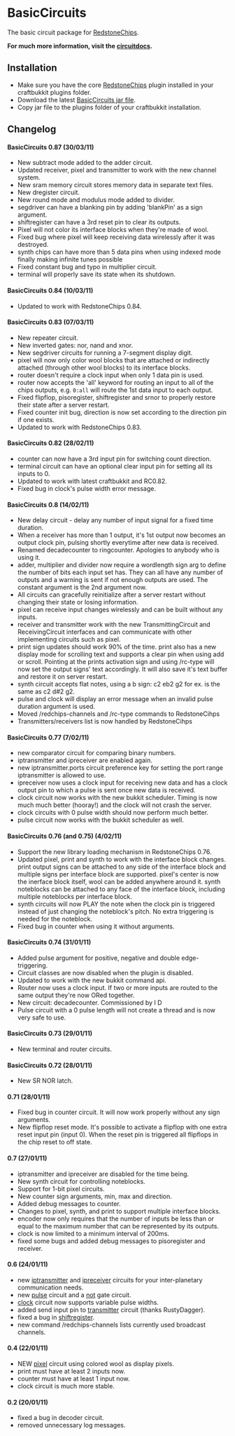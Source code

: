 BasicCircuits
=============

The basic circuit package for [RedstoneChips](http://eisental.github.com/RedstoneChips).

__For much more information, visit the [circuitdocs](http://eisental.github.com/RedstoneChips/circuitdocs).__

Installation
-------------
* Make sure you have the core [RedstoneChips](http://eisental.github.com/RedstoneChips) plugin installed in your craftbukkit plugins folder.
* Download the latest [BasicCircuits jar file](https://github.com/downloads/eisental/BasicCircuits/BasicCircuits-beta.jar).
* Copy jar file to the plugins folder of your craftbukkit installation.



Changelog
---------
#### BasicCircuits 0.87 (30/03/11)
- New subtract mode added to the adder circuit. 
- Updated receiver, pixel and transmitter to work with the new channel system.
- New sram memory circuit stores memory data in separate text files.
- New dregister circuit.
- New round mode and modulus mode added to divider.
- segdriver can have a blanking pin by adding 'blankPin' as a sign argument.
- shiftregister can have a 3rd reset pin to clear its outputs.
- Pixel will not color its interface blocks when they're made of wool.
- Fixed bug where pixel will keep receiving data wirelessly after it was destroyed.
- synth chips can have more than 5 data pins when using indexed mode finally making infinite tunes possible
- Fixed constant bug and typo in multiplier circuit.
- terminal will properly save its state when its shutdown.

#### BasicCircuits 0.84 (10/03/11)
- Updated to work with RedstoneChips 0.84.

#### BasicCircuits 0.83 (07/03/11)
- New repeater circuit.
- New inverted gates: nor, nand and xnor.
- New segdriver circuits for running a 7-segment display digit.
- pixel will now only color wool blocks that are attached or indirectly attached (through other wool blocks) to its interface blocks.
- router doesn't require a clock input when only 1 data pin is used. 
- router now accepts the 'all' keyword for routing an input to all of the chips outputs, e.g. `0:all` will route the 1st data input to each output.
- Fixed flipflop, pisoregister, shiftregister and srnor to properly restore their state after a server restart.
- Fixed counter init bug, direction is now set according to the direction pin if one exists.
- Updated to work with RedstoneChips 0.83.

#### BasicCircuits 0.82 (28/02/11)
- counter can now have a 3rd input pin for switching count direction.
- terminal circuit can have an optional clear input pin for setting all its inputs to 0.
- Updated to work with latest craftbukkit and RC0.82.
- Fixed bug in clock's pulse width error message.

#### BasicCircuits 0.8 (14/02/11)
- New delay circuit - delay any number of input signal for a fixed time duration.
- When a receiver has more than 1 output, it's 1st output now becomes an output clock pin, pulsing shortly everytime after new data is received.
- Renamed decadecounter to ringcounter. Apologies to anybody who is using it.
- adder, multiplier and divider now require a wordlength sign arg to define the number of bits each input set has. They can all have any number of outputs and a warning is sent if not enough outputs are used. The constant argument is the 2nd argument now.
- All circuits can gracefully reinitialize after a server restart without changing their state or losing information.
- pixel can receive input changes wirelessly and can be built without any inputs.
- receiver and transmitter work with the new TransmittingCircuit and ReceivingCircuit interfaces and can communicate with other implementing circuits such as pixel.
- print sign updates should work 90% of the time. print also has a new display mode for scrolling text and supports a clear pin when using add or scroll. Pointing at the prints activation sign and using /rc-type will now set the output signs' text accordingly. It will also save it's text buffer and restore it on server restart.
- synth circuit accepts flat notes, using a b sign: c2 eb2 g2 for ex. is the same as c2 d#2 g2.
- pulse and clock will display an error message when an invalid pulse duration argument is used.
- Moved /redchips-channels and /rc-type commands to RedstoneCihps
- Transmitters/receivers list is now handled by RedstoneCihps


#### BasicCircuits 0.77 (7/02/11)
- new comparator circuit for comparing binary numbers.
- iptransmitter and ipreceiver are enabled again.
- new iptransmitter.ports circuit preference key for setting the port range iptransmitter is allowed to use.
- ipreceiver now uses a clock input for receiving new data and has a clock output pin to which a pulse is sent
once new data is received.
- clock circuit now works with the new bukkit scheduler. Timing is now much much better (hooray!) and the clock will not crash the server.
- clock circuits with 0 pulse width should now perform much better.
- pulse circuit now works with the bukkit scheduler as well. 

#### BasicCircuits 0.76 (and 0.75) (4/02/11)
- Support the new library loading mechanism in RedstoneChips 0.76.
- Updated pixel, print and synth to work with the interface block changes. print output signs can be attached to any side of the interface block and multiple signs per interface block are supported. pixel's center is now the inerface block itself, wool can be added anywhere around it. synth noteblocks can be attached to any face of the interface block, including multiple noteblocks per interface block.
- synth circuits will now PLAY the note when the clock pin is triggered instead of just changing the noteblock's pitch. No extra triggering is needed for the noteblock. 
- Fixed bug in counter when using it without arguments.

#### BasicCircuits 0.74 (31/01/11)
* Added pulse argument for positive, negative and double edge-triggering.
* Circuit classes are now disabled when the plugin is disabled.
* Updated to work with the new bukkit command api.
* Router now uses a clock input. If two or more inputs are routed to the same output they're now ORed together.
* New circuit: decadecounter. Commissioned by I D
* Pulse circuit with a 0 pulse length will not create a thread and is now very safe to use.

#### BasicCircuits 0.73 (29/01/11)
* New terminal and router circuits.

#### BasicCircuits 0.72 (28/01/11)
* New SR NOR latch.

#### 0.71 (28/01/11)
* Fixed bug in counter circuit. It will now work properly without any sign arguments.
* New flipflop reset mode. It's possible to activate a flipflop with one extra reset input pin (input 0). When the reset pin
  is triggered all flipflops in the chip reset to off state.

#### 0.7 (27/01/11)
* iptransmitter and ipreceiver are disabled for the time being.
* New synth circuit for controlling noteblocks.
* Support for 1-bit pixel circuits.
* New counter sign arguments, min, max and direction.
* Added debug messages to counter.
* Changes to pixel, synth, and print to support multiple interface blocks.
* encoder now only requires that the number of inputs be less than or equal to the maximum number that can be represented by its outputs.
* clock is now limited to a minimum interval of 200ms.
* fixed some bugs and added debug messages to pisoregister and receiver.

#### 0.6 (24/01/11)
* new [iptransmitter](/eisental/BasicCircuits/wiki/Iptransmitter) and [ipreceiver](/eisental/BasicCircuits/wiki/Ipreceiver) circuits for your inter-planetary communication needs.
* new [pulse](/eisental/BasicCircuits/wiki/Pulse) circuit and a [not](/eisental/BasicCircuits/wiki/Not) gate circuit.
* [clock](/eisental/BasicCircuits/wiki/Clock) circuit now supports variable pulse widths.
* added send input pin to [transmitter](/eisental/BasicCircuits/wiki/Transmitter) circuit (thanks RustyDagger).
* fixed a bug in [shiftregister](/eisental/BasicCircuits/wiki/Shiftregister).
* new command /redchips-channels lists currently used broadcast channels.

#### 0.4 (22/01/11)
* NEW [pixel](/eisental/BasicCircuits/wiki/Pixel) circuit using colored wool as display pixels.
* print must have at least 2 inputs now.
* counter must have at least 1 input now.
* clock circuit is much more stable.


#### 0.2 (20/01/11)
* fixed a bug in decoder circuit.
* removed unnecessary log messages.

